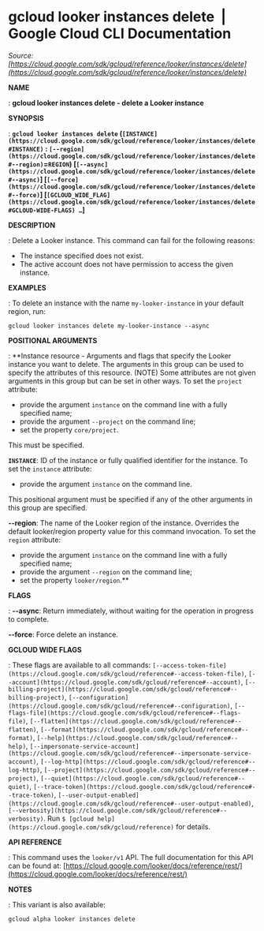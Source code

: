 # gcloud looker instances delete  |  Google Cloud CLI Documentation

*Source: [https://cloud.google.com/sdk/gcloud/reference/looker/instances/delete](https://cloud.google.com/sdk/gcloud/reference/looker/instances/delete)*

**NAME**

: **gcloud looker instances delete - delete a Looker instance**

**SYNOPSIS**

: **`gcloud looker instances delete` (`[INSTANCE](https://cloud.google.com/sdk/gcloud/reference/looker/instances/delete#INSTANCE)` : `[--region](https://cloud.google.com/sdk/gcloud/reference/looker/instances/delete#--region)`=`REGION`) [`[--async](https://cloud.google.com/sdk/gcloud/reference/looker/instances/delete#--async)`] [`[--force](https://cloud.google.com/sdk/gcloud/reference/looker/instances/delete#--force)`] [`[GCLOUD_WIDE_FLAG](https://cloud.google.com/sdk/gcloud/reference/looker/instances/delete#GCLOUD-WIDE-FLAGS) …`]**

**DESCRIPTION**

: Delete a Looker instance.
This command can fail for the following reasons:

- The instance specified does not exist.
- The active account does not have permission to access the given instance.

**EXAMPLES**

: To delete an instance with the name `my-looker-instance` in your
default region, run:

```
gcloud looker instances delete my-looker-instance --async
```

**POSITIONAL ARGUMENTS**

: **Instance resource - Arguments and flags that specify the Looker instance you
want to delete. The arguments in this group can be used to specify the
attributes of this resource. (NOTE) Some attributes are not given arguments in
this group but can be set in other ways.
To set the `project` attribute:

- provide the argument `instance` on the command line with a fully
specified name;
- provide the argument `--project` on the command line;
- set the property `core/project`.

This must be specified.

**`INSTANCE`**:
ID of the instance or fully qualified identifier for the instance.
To set the `instance` attribute:

- provide the argument `instance` on the command line.

This positional argument must be specified if any of the other arguments in this
group are specified.

**--region**:
The name of the Looker region of the instance. Overrides the default
looker/region property value for this command invocation.
To set the `region` attribute:

- provide the argument `instance` on the command line with a fully
specified name;
- provide the argument `--region` on the command line;
- set the property `looker/region`.**

**FLAGS**

: **--async**:
Return immediately, without waiting for the operation in progress to complete.

**--force**:
Force delete an instance.

**GCLOUD WIDE FLAGS**

: These flags are available to all commands: `[--access-token-file](https://cloud.google.com/sdk/gcloud/reference#--access-token-file)`,
`[--account](https://cloud.google.com/sdk/gcloud/reference#--account)`, `[--billing-project](https://cloud.google.com/sdk/gcloud/reference#--billing-project)`,
`[--configuration](https://cloud.google.com/sdk/gcloud/reference#--configuration)`,
`[--flags-file](https://cloud.google.com/sdk/gcloud/reference#--flags-file)`,
`[--flatten](https://cloud.google.com/sdk/gcloud/reference#--flatten)`, `[--format](https://cloud.google.com/sdk/gcloud/reference#--format)`, `[--help](https://cloud.google.com/sdk/gcloud/reference#--help)`, `[--impersonate-service-account](https://cloud.google.com/sdk/gcloud/reference#--impersonate-service-account)`,
`[--log-http](https://cloud.google.com/sdk/gcloud/reference#--log-http)`,
`[--project](https://cloud.google.com/sdk/gcloud/reference#--project)`, `[--quiet](https://cloud.google.com/sdk/gcloud/reference#--quiet)`, `[--trace-token](https://cloud.google.com/sdk/gcloud/reference#--trace-token)`, `[--user-output-enabled](https://cloud.google.com/sdk/gcloud/reference#--user-output-enabled)`,
`[--verbosity](https://cloud.google.com/sdk/gcloud/reference#--verbosity)`.
Run `$ [gcloud help](https://cloud.google.com/sdk/gcloud/reference)` for details.

**API REFERENCE**

: This command uses the `looker/v1` API. The full documentation for
this API can be found at: [https://cloud.google.com/looker/docs/reference/rest/](https://cloud.google.com/looker/docs/reference/rest/)

**NOTES**

: This variant is also available:

```
gcloud alpha looker instances delete
```